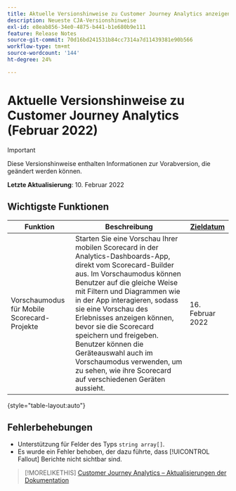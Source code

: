 ```yaml
---
title: Aktuelle Versionshinweise zu Customer Journey Analytics anzeigen
description: Neueste CJA-Versionshinweise
exl-id: e8eab856-34e0-4875-b441-b1e680b9e111
feature: Release Notes
source-git-commit: 70d16bd241531b84cc7314a7d11439381e90b566
workflow-type: tm+mt
source-wordcount: '144'
ht-degree: 24%

---
```


# Aktuelle Versionshinweise zu Customer Journey Analytics (Februar 2022)

>[!IMPORTANT]
>
>Diese Versionshinweise enthalten Informationen zur Vorabversion, die geändert werden können.

**Letzte Aktualisierung**: 10. Februar 2022

## Wichtigste Funktionen

| Funktion | Beschreibung | [Zieldatum](/help/release-notes/releases.md) |
| ----------- | ---------- | ----- |
| Vorschaumodus für Mobile Scorecard-Projekte | Starten Sie eine Vorschau Ihrer mobilen Scorecard in der Analytics-Dashboards-App, direkt vom Scorecard-Builder aus. Im Vorschaumodus können Benutzer auf die gleiche Weise mit Filtern und Diagrammen wie in der App interagieren, sodass sie eine Vorschau des Erlebnisses anzeigen können, bevor sie die Scorecard speichern und freigeben. Benutzer können die Geräteauswahl auch im Vorschaumodus verwenden, um zu sehen, wie ihre Scorecard auf verschiedenen Geräten aussieht. | 16. Februar 2022 |

{style=&quot;table-layout:auto&quot;}

## Fehlerbehebungen

* Unterstützung für Felder des Typs `string array[]`.
* Es wurde ein Fehler behoben, der dazu führte, dass [!UICONTROL Fallout] Berichte nicht sichtbar sind.

>[!MORELIKETHIS]
>[Customer Journey Analytics – Aktualisierungen der Dokumentation](/help/release-notes/doc-changes.md)
